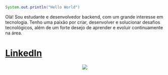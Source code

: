  ```Java
System.out.println("Hello World")
```
Olá! Sou estudante e desenvolvedor backend, com um grande interesse em tecnologia. Tenho uma paixão por criar, desenvolver e solucionar desafios tecnológicos, além de um forte desejo de aprender e evoluir continuamente na área.
# [**LinkedIn**](https://www.linkedin.com/in/pedro-henrique-aa4669271/)

<p align="center">
  <a href="https://skillicons.dev">
    <img src="https://skillicons.dev/icons?i=java,kotlin,angular&theme=light" />
  </a>
</p>
